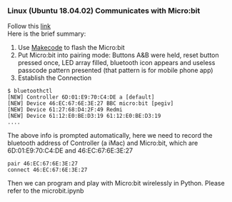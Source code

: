 ### Linux (Ubuntu 18.04.02) Communicates with Micro:bit  
Follow this [link](https://ukbaz.github.io/howto/ubit_workshop.html) <br>
Here is the brief summary:
1. Use [Makecode](https://makecode.microbit.org/#editor) to flash the Micro:bit
2. Put Micro:bit into pairing mode: Buttons A&B were held, reset button pressed once, LED array filled, bluetooth icon appears and useless passcode pattern presented (that pattern is for mobile phone app) 
3. Establish the Connection
````
$ bluetoothctl
[NEW] Controller 6D:01:E9:70:C4:DE a [default]
[NEW] Device 46:EC:67:6E:3E:27 BBC micro:bit [pegiv]
[NEW] Device 61:27:68:D4:2F:49 Redmi
[NEW] Device 61:12:E0:BE:D3:19 61:12:E0:BE:D3:19
....
````
The above info is prompted automatically, here we need to record the bluetooth address of Controller (a iMac) and Micro:bit, which are 6D:01:E9:70:C4:DE and 46:EC:67:6E:3E:27
````
pair 46:EC:67:6E:3E:27
connect 46:EC:67:6E:3E:27
````
Then we can program and play with Micro:bit wirelessly in Python.
Please refer to the microbit.ipynb 
